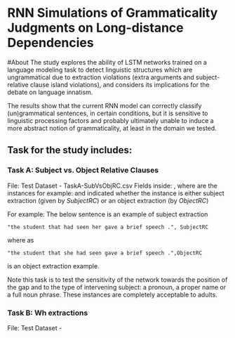 # RNN Simulations of Grammaticality Judgments on Long-distance Dependencies

#About
The study explores the ability of LSTM networks trained on a language modeling task to detect linguistic structures which are ungrammatical due to extraction violations (extra arguments and subject-relative clause island violations), and considers its implications for the debate on language innatism.

The results show that the current RNN model can correctly classify (un)grammatical sentences, in certain conditions, but it is sensitive to linguistic processing factors and probably ultimately unable to induce a more abstract notion of grammaticality, at least in the domain we tested.


## Task for the study includes:
### Task A: Subject vs. Object Relative Clauses
File: Test Dataset - TaskA-SubVsObjRC.csv
Fields inside:
<Test sentence>,<Cases>
where <Test sentence> are the instances for example:
and <Cases> indicated whether the instance is either subject extraction (given by *SubjectRC*) or an object extraction (by *ObjectRC*)

For example:
The below sentence is an example of subject extraction
```
"the student that had seen her gave a brief speech .", SubjectRC
```
where as
```
"the student that she had seen gave a brief speech .",ObjectRC
```
is an object extraction example.

Note this task is to test the sensitivity of the network towards the position of the gap and to the type of intervening subject: a pronoun, a proper name or a full noun phrase. These instances are completely acceptable to adults.

### Task B: Wh extractions
File: Test Dataset - 
